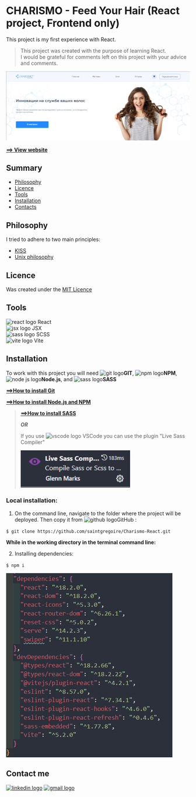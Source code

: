 # CHARISMO - Feed Your Hair (React project, Frontend only)

This project is my first experience with React.

>This project was created with the purpose of learning React.</br>I would be grateful for comments left on this project with your advice and comments.

![Home page](public/images/home.png)

**[==> View website](https://snazzy-zabaione-19c86e.netlify.app/)**

## Summary

* [Philosophy](#philosophy)
* [Licence](#licence)
* [Tools](#tools)
* [Installation](#installation)
* [Contacts](#contact-me)

## Philosophy
I tried to adhere to two main principles:

* [KISS](https://en.wikipedia.org/wiki/KISS_principle)
* [Unix philosophy](https://en.wikipedia.org/wiki/Unix_philosophy)

## Licence

Was created under the [MIT Licence](./LICENSE)

## Tools

<img src="https://cdn.jsdelivr.net/gh/devicons/devicon/icons/react/react-original.svg" height="20" alt="react logo"  /> React</br>
<img src="https://raw.githubusercontent.com/jsx-ir/logo/master/jsx.png" height="20" alt="jsx logo"  /> JSX</br>
<img src="https://skillicons.dev/icons?i=sass" height="20" alt="sass logo"  /> SCSS</br>
<img src="https://skillicons.dev/icons?i=vite" height="20" alt="vite logo"  /> Vite</br>

## Installation

To work with this project you will need <img src="https://skillicons.dev/icons?i=git" height="20" alt="git logo"  />**GIT**, <img src="https://cdn.freebiesupply.com/logos/thumbs/2x/npm-logo.png" height="20" alt="npm logo"  />**NPM**, <img src="https://www.openstudio.fr/app/uploads/2024/06/1200px-Node.js_logo.svg.png" height="20" alt="node js logo"  />**Node.js**, and <img src="https://skillicons.dev/icons?i=sass" height="20" alt="sass logo"  />**SASS**

**[==>How to install Git](https://git-scm.com/book/en/v2/Getting-Started-Installing-Git)**

**[==>How to install Node.js and NPM](https://docs.npmjs.com/downloading-and-installing-node-js-and-npm)**

>
> **[==>How to install SASS](https://sass-lang.com/install/)**
>
> ***OR***
>
>If you use <img src="https://upload.wikimedia.org/wikipedia/commons/thumb/9/9a/Visual_Studio_Code_1.35_icon.svg/512px-Visual_Studio_Code_1.35_icon.svg.png?20210804221519" height="20" alt="vscode logo"  /> VSCode you can use the plugin "Live Sass Compiler"
>
><img src="./public/images/live_sass.png" width="300" alt="Live Sass Compiler" />

### Local installation:

1. On the command line, navigate to the folder where the project will be deployed. Then copy it from <img src="https://skillicons.dev/icons?i=github" height="20" alt="github logo"  />GitHub :

`$ git clone https://github.com/saintgregoire/Charismo-React.git`

**While in the working directory in the terminal command line:**<br/>

2. Installing dependencies:

`$ npm i `

![Home page](public/images/dep.png)

## Contact me

[<img src="https://skillicons.dev/icons?i=linkedin" height="40" alt="linkedin logo"  />](https://www.linkedin.com/in/maksym-voznichka/)
[<img src="https://skillicons.dev/icons?i=gmail" height="40" alt="gmail logo"  />](mailto:maksym.voznicka@gmail.com)